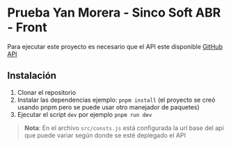 # Prueba Yan Morera - Sinco Soft ABR - Front

Para ejecutar este proyecto es necesario que el API este disponible [GitHub API](https://github.com/yanmorera1/pruebas.sinco.abr)

## Instalación
1. Clonar el repositorio
2. Instalar las dependencias ejemplo: ```pnpm install``` (el proyecto se creó usando pnpm pero se puede usar otro manejador de paquetes)
3. Ejecutar el script ```dev``` por ejemplo ```pnpm run dev```

> **Nota**: En el archivo ```src/consts.js``` está configurada la url base del api que puede variar según donde se esté deplegado el API
